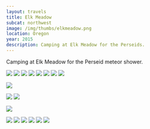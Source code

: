 ```yaml
---
layout: travels
title: Elk Meadow
subcat: northwest
image: /img/thumbs/elkmeadow.png
location: Oregon
year: 2015
description: Camping at Elk Meadow for the Perseids.
---
```


Camping at Elk Meadow for the Perseid meteor shower.

<img src="https://jenner.smugmug.com/Elk-Meadow/i-sv4TdbZ/0/L/IMG_3221-L.jpg">

<img src="https://jenner.smugmug.com/Elk-Meadow/i-W84bmh2/0/L/IMG_3220-L.jpg">

<img src="https://jenner.smugmug.com/Elk-Meadow/i-d8pbxrQ/0/L/IMG_3224-L.jpg">

<img src="https://jenner.smugmug.com/Elk-Meadow/i-MFC2Bcx/0/L/IMG_3225-L.jpg">

<img src="https://jenner.smugmug.com/Elk-Meadow/i-zmDD4dQ/0/L/IMG_3232-L.jpg">

<img src="https://jenner.smugmug.com/Elk-Meadow/i-KhrXBrs/0/L/IMG_3234-L.jpg">

<img src="https://jenner.smugmug.com/Elk-Meadow/i-nsTjvJP/0/L/IMG_3243-L.jpg">

<img src="https://jenner.smugmug.com/Elk-Meadow/i-RkmRD5c/0/M/IMG_3263-M.jpg" class="vertimg">

<img src="https://jenner.smugmug.com/Elk-Meadow/i-RcdB8Pj/0/M/IMG_3272-M.jpg" class="vertimg"><div style="clear:both;"></div>

<img src="https://jenner.smugmug.com/Elk-Meadow/i-SL4mHM9/0/L/IMG_3266-L.jpg">

<img src="https://jenner.smugmug.com/Elk-Meadow/i-c4zBrjq/0/M/IMG_3288-M.jpg" class="vertimg">

<img src="https://jenner.smugmug.com/Elk-Meadow/i-mgxqn2d/0/M/IMG_3291-M.jpg" class="vertimg"><div style="clear:both;"></div>

<img src="https://jenner.smugmug.com/Elk-Meadow/i-hvt9qzt/0/L/IMG_3290-L.jpg">

<img src="https://jenner.smugmug.com/Elk-Meadow/i-LTMXWj6/0/L/IMG_3295-L.jpg">

<img src="https://jenner.smugmug.com/Elk-Meadow/i-tZCsZVQ/0/L/IMG_3296-L.jpg">

<img src="https://jenner.smugmug.com/Elk-Meadow/i-ZPM7LCN/0/L/IMG_3298-L.jpg">

<img src="https://jenner.smugmug.com/Elk-Meadow/i-dwVCww4/0/L/IMG_3299-L.jpg">

<img src="https://jenner.smugmug.com/Elk-Meadow/i-GMWzSzZ/0/L/IMG_3301-L.jpg">
